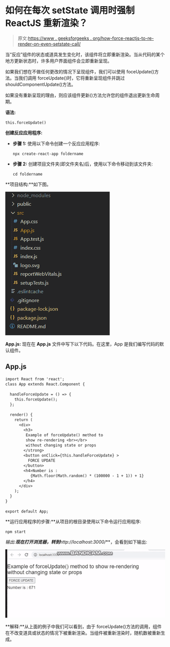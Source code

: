 # 如何在每次 setState 调用时强制 ReactJS 重新渲染？

> 原文:[https://www . geeksforgeeks . org/how-force-reactjs-to-re-render-on-even-setstate-call/](https://www.geeksforgeeks.org/how-to-force-reactjs-to-re-render-on-every-setstate-call/)

当“反应”组件的状态或道具发生变化时，该组件将立即重新渲染。当从代码的某个地方更新状态时，许多用户界面组件会立即重新呈现。

如果我们想在不做任何更改的情况下呈现组件，我们可以使用 foceUpdate()方法。当我们调用 forceUpdate()时，它将重新呈现组件并跳过 shouldComponentUpdate()方法。

如果没有重新呈现的理由，则应该组件更新()方法允许您的组件退出更新生命周期。

**语法:**

```
this.forceUpdate()
```

**创建反应应用程序:**

*   **步骤 1:** 使用以下命令创建一个反应应用程序:

    ```
    npx create-react-app foldername
    ```

*   **步骤 2:** 创建项目文件夹(即文件夹名)后，使用以下命令移动到该文件夹:

    ```
    cd foldername
    ```

**项目结构:**如下图。

![](img/61c6f1343b04abacfcac2db8b7a3d996.png)

**App.js:** 现在在 **App.js** 文件中写下以下代码。在这里，App 是我们编写代码的默认组件。

## App.js

```
import React from 'react';
class App extends React.Component {

  handleForceUpdate = () => {
    this.forceUpdate();
  };

  render() {
    return (
      <div>
        <h3>
         Example of forceUpdate() method to 
         show re-rendering <br></br>
         without changing state or props
        </strong>
        <button onClick={this.handleForceUpdate} >
          FORCE UPDATE
        </button>
        <h4>Number is : 
           {Math.floor(Math.random() * (100000 - 1 + 1)) + 1}
        </h4>
      </div>
    );
  }
}

export default App;
```

**运行应用程序的步骤:**从项目的根目录使用以下命令运行应用程序:

```
npm start
```

**输出:**现在打开浏览器，转到***http://localhost:3000/***，会看到如下输出:

![](img/3dda5a2b3d7d998051d117a95955abce.png)

**解释:**从上面的例子中我们可以看到，由于 forceUpdate()方法的调用，组件在不改变道具或状态的情况下被重新渲染。当组件被重新渲染时，随机数被重新生成。